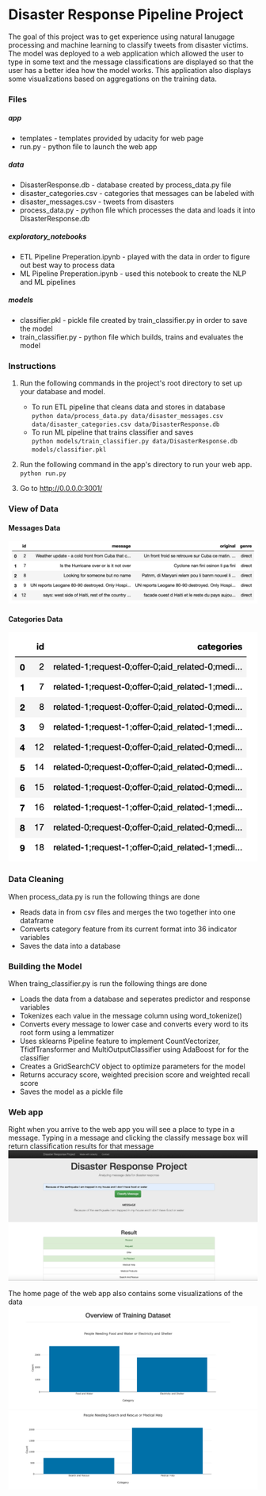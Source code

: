 # Disaster Response Pipeline Project
The goal of this project was to get experience using natural lanugage processing and machine learning to classify tweets from disaster victims. The model was deployed to a web application which allowed the user to type in some text and the message classifications are displayed so that the user has a better idea how the model works. This application also displays some visualizations based on aggregations on the training data. 

### Files 
##### app 
* templates - templates provided by udacity for web page
* run.py - python file to launch the web app 
##### data 
* DisasterResponse.db - database created by process_data.py file
* disaster_categories.csv - categories that messages can be labeled with
* disaster_messages.csv - tweets from disasters 
* process_data.py - python file which processes the data and loads it into DisasterResponse.db

##### exploratory_notebooks 
* ETL Pipeline Preperation.ipynb - played with the data in order to figure out best way to process data
* ML Pipeline Preperation.ipynb - used this notebook to create the NLP and ML pipelines 

##### models
* classifier.pkl - pickle file created by train_classifier.py in order to save the model
* train_classifier.py - python file which builds, trains and evaluates the model 

### Instructions
1. Run the following commands in the project's root directory to set up your database and model.
    - To run ETL pipeline that cleans data and stores in database  
        `python data/process_data.py data/disaster_messages.csv data/disaster_categories.csv data/DisasterResponse.db`  
    - To run ML pipeline that trains classifier and saves  
        `python models/train_classifier.py data/DisasterResponse.db models/classifier.pkl`  
2. Run the following command in the app's directory to run your web app.  
    `python run.py`

3. Go to http://0.0.0.0:3001/


### View of Data
#### Messages Data
![messages](messages.png)  
#### Categories Data
![categories](categories.png)  

### Data Cleaning 
When process_data.py is run the following things are done
* Reads data in from csv files and merges the two together into one dataframe
* Converts category feature from its current format into 36 indicator variables
* Saves the data into a database 

### Building the Model
When traing_classifier.py is run the following things are done
* Loads the data from a database and seperates predictor and response variables
* Tokenizes each value in the message column using word_tokenize()
* Converts every message to lower case and converts every word to its root form using a lemmatizer
* Uses sklearns Pipeline feature to implement CountVectorizer, TfidfTransformer and MultiOutputClassifier using AdaBoost for for the classifier
* Creates a GridSearchCV object to optimize parameters for the model 
* Returns accuracy score, weighted precision score and weighted recall score
* Saves the model as a pickle file 

### Web app 
Right when you arrive to the web app you will see a place to type in a message. Typing in a message and clicking the classify message box will return classification results for that message
![webapp1](webapp1.png)  

The home page of the web app also contains some visualizations of the data  
![webapp3](webapp3.png)  
![webapp4](webapp4.png)

